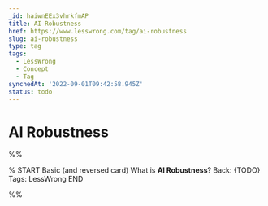 ```yaml
---
_id: haiwnEEx3vhrkfmAP
title: AI Robustness
href: https://www.lesswrong.com/tag/ai-robustness
slug: ai-robustness
type: tag
tags:
  - LessWrong
  - Concept
  - Tag
synchedAt: '2022-09-01T09:42:58.945Z'
status: todo
---
```


# AI Robustness


%%

% START
Basic (and reversed card)
What is **AI Robustness**?
Back: {TODO}
Tags: LessWrong
END

%%
	
